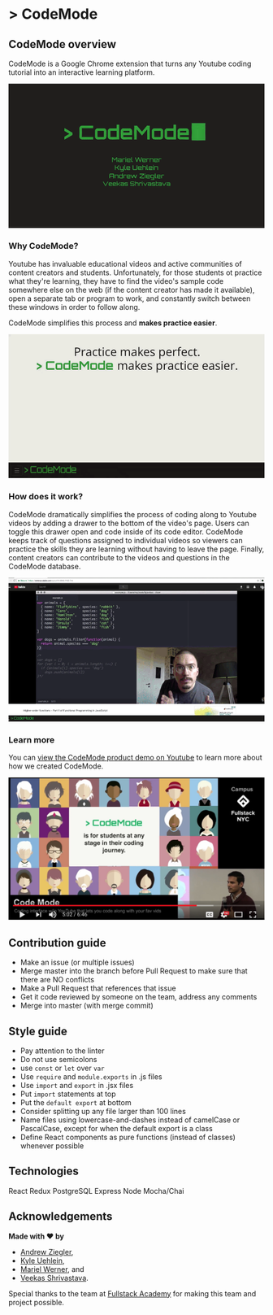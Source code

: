 # > CodeMode

## CodeMode overview

CodeMode is a Google Chrome extension that turns any Youtube coding tutorial into an interactive learning platform.

![CodeMode intro gif](public/intro.gif)

### Why CodeMode?

Youtube has invaluable educational videos and active communities of content creators and students. Unfortunately, for those students ot practice what they're learning, they have to find the video's sample code somewhere else on the web (if the content creator has made it available), open a separate tab or program to work, and constantly switch between these windows in order to follow along.

CodeMode simplifies this process and **makes practice easier**.

![CodeMode benefits](public/benefits.gif)

### How does it work?

CodeMode dramatically simplifies the process of coding along to Youtube videos by adding a drawer to the bottom of the video's page. Users can toggle this drawer open and code inside of its code editor. CodeMode keeps track of questions assigned to individual videos so viewers can practice the skills they are learning without having to leave the page. Finally, content creators can contribute to the videos and questions in the CodeMode database.

![CodeMode demonstration](public/features.gif)

### Learn more

You can [view the CodeMode product demo on Youtube](https://youtube.com/watch?v=H9oYe_8Ks9M) to learn more about how we created CodeMode.

![CodeMode product demo on Youtube](public/youtube-screenshot.jpeg)

## Contribution guide

- Make an issue (or multiple issues)
- Merge master into the branch before Pull Request to make sure that there are NO conflicts
- Make a Pull Request that references that issue
- Get it code reviewed by someone on the team, address any comments
- Merge into master (with merge commit)

## Style guide

- Pay attention to the linter
- Do not use semicolons
- use `const` or `let` over `var`
- Use `require` and `module.exports` in .js files
- Use `import` and `export` in .jsx files
- Put `import` statements at top
- Put the `default export` at bottom
- Consider splitting up any file larger than 100 lines
- Name files using lowercase-and-dashes instead of camelCase or PascalCase, except for when the default export is a class
- Define React components as pure functions (instead of classes) whenever possible

## Technologies

React
Redux
PostgreSQL
Express
Node
Mocha/Chai

## Acknowledgements

**Made with ❤ by**
- [Andrew Ziegler](https://github.com/apdjz),
- [Kyle Uehlein](https://github.com/kuehlein),
- [Mariel Werner](https://github.com/marielwerner), and
- [Veekas Shrivastava](https://github.com/veekas).

Special thanks to the team at [Fullstack Academy](https://github.com/fullstackacademy) for making this team and project possible.
